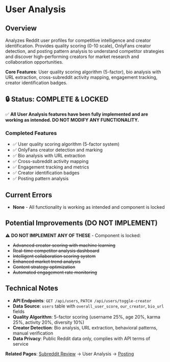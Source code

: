 # User Analysis

## Overview
Analyzes Reddit user profiles for competitive intelligence and creator identification. Provides quality scoring (0-10 scale), OnlyFans creator detection, and posting pattern analysis to understand competitor strategies and discover high-performing creators for market research and collaboration opportunities.

**Core Features**: User quality scoring algorithm (5-factor), bio analysis with URL extraction, cross-subreddit activity mapping, engagement tracking, creator identification badges.

## 🔒 Status: COMPLETE & LOCKED

✅ **All User Analysis features have been fully implemented and are working as intended. DO NOT MODIFY ANY FUNCTIONALITY.**

### Completed Features
- ✅ User quality scoring algorithm (5-factor system)
- ✅ OnlyFans creator detection and marking
- ✅ Bio analysis with URL extraction
- ✅ Cross-subreddit activity mapping
- ✅ Engagement tracking and metrics
- ✅ Creator identification badges
- ✅ Posting pattern analysis

## Current Errors
- **None** - All functionality is working as intended and component is locked

## Potential Improvements (DO NOT IMPLEMENT)
⚠️ **DO NOT IMPLEMENT ANY OF THESE** - Component is locked:
- ~~Advanced creator scoring with machine learning~~
- ~~Real-time competitor analysis dashboard~~
- ~~Intelligent collaboration scoring system~~
- ~~Enhanced market trend analysis~~
- ~~Content strategy optimization~~
- ~~Automated engagement rate monitoring~~

## Technical Notes
- **API Endpoints**: `GET /api/users`, `PATCH /api/users/toggle-creator`
- **Data Source**: `users` table with `overall_user_score`, `our_creator`, `bio_url` fields
- **Quality Algorithm**: 5-factor scoring (username 25%, age 20%, karma 25%, activity 20%, diversity 10%)
- **Creator Detection**: Bio analysis, URL extraction, behavioral patterns, manual verification
- **Data Privacy**: Public Reddit data only, complies with API terms of service

**Related Pages**: [Subreddit Review](../subreddit-review/README.md) → User Analysis → [Posting](../posting/README.md)